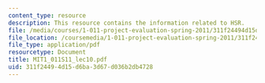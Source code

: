 ```yaml
---
content_type: resource
description: This resource contains the information related to HSR.
file: /media/courses/1-011-project-evaluation-spring-2011/311f24494d15d6ba3d67d036b2db4728_MIT1_011S11_lec10.pdf
file_location: /coursemedia/1-011-project-evaluation-spring-2011/311f24494d15d6ba3d67d036b2db4728_MIT1_011S11_lec10.pdf
file_type: application/pdf
resourcetype: Document
title: MIT1_011S11_lec10.pdf
uid: 311f2449-4d15-d6ba-3d67-d036b2db4728
---
```

